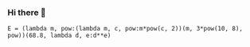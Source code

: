 ### Hi there 👋

<!--
**nshaibu/nshaibu** is a ✨ _special_ ✨ repository because its `README.md` (this file) appears on your GitHub profile.

Here are some ideas to get you started:

- 🔭 I’m currently working on ...
- 🌱 I’m currently learning ...
- 👯 I’m looking to collaborate on ...
- 🤔 I’m looking for help with ...
- 💬 Ask me about ...
- 📫 How to reach me: ...
- 😄 Pronouns: ...
- ⚡ Fun fact: ...
-->

```
E = (lambda m, pow:(lambda m, c, pow:m*pow(c, 2))(m, 3*pow(10, 8), pow))(68.8, lambda d, e:d**e)
```
